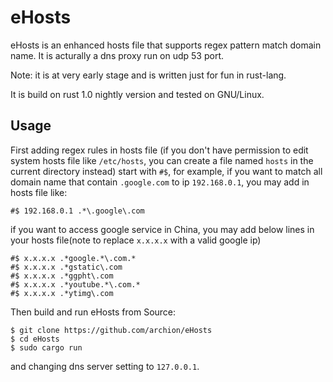 # eHosts

eHosts is an enhanced hosts file that supports regex pattern match domain name. It is acturally a dns proxy run on udp 53 port.

Note: it is at very early stage and is written just for fun in rust-lang.

It is build on rust 1.0 nightly version and tested on GNU/Linux.



## Usage
First adding regex rules in hosts file (if you don't have permission to edit system hosts file like `/etc/hosts`, you can create a file named `hosts` in the current directory instead) start with `#$`, for example, if you want to match all domain name that contain `.google.com` to ip `192.168.0.1`, you may add in hosts file like:

```
#$ 192.168.0.1 .*\.google\.com
```
if you want to access google service in China, you may add below lines in your hosts file(note to replace `x.x.x.x` with a valid google ip)
```
#$ x.x.x.x .*google.*\.com.*
#$ x.x.x.x .*gstatic\.com
#$ x.x.x.x .*ggpht\.com
#$ x.x.x.x .*youtube.*\.com.*
#$ x.x.x.x .*ytimg\.com
```
Then build and run eHosts from Source:
```
$ git clone https://github.com/archion/eHosts
$ cd eHosts 
$ sudo cargo run
```
and changing dns server setting to `127.0.0.1`.
